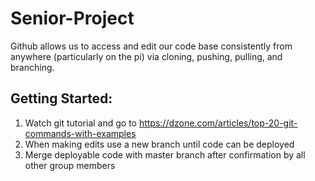 # Senior-Project

Github allows us to access and edit our code base consistently from anywhere (particularly on the pi) via cloning, pushing, pulling, and branching. 

## Getting Started:
1. Watch git tutorial and go to https://dzone.com/articles/top-20-git-commands-with-examples
2. When making edits use a new branch until code can be deployed
3. Merge deployable code with master branch after confirmation by all other group members
